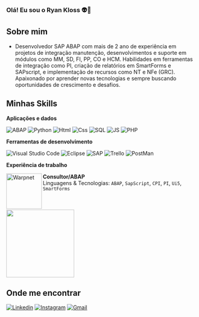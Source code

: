 
### Olá! Eu sou o Ryan Kloss 👽🚀



## Sobre mim

- Desenvolvedor SAP ABAP com mais de 2 ano de experiência em projetos de integração manutenção, desenvolvimentos e suporte em módulos como MM, SD, FI, PP, CO e HCM. Habilidades em ferramentas de integração como PI, criação de relatórios em SmartForms e SAPscript, e implementação de recursos como NT e NFe (GRC). Apaixonado por aprender novas tecnologias e sempre buscando oportunidades de crescimento e desafios.

## Minhas Skills

**Aplicações e dados**

![ABAP](https://img.shields.io/badge/ABAP-0FAAFF?style=for-the-badge&logo=sap&logoColor=white)
![Python](https://img.shields.io/badge/Python-3776AB?style=for-the-badge&logo=python&logoColor=white)
![Html](https://img.shields.io/badge/HTML5-E34F26?style=for-the-badge&logo=html5&logoColor=white)
![Css](https://img.shields.io/badge/CSS-239120?&style=for-the-badge&logo=css3&logoColor=white)
![SQL](https://img.shields.io/badge/MySQL-005C84?style=for-the-badge&logo=mysql&logoColor=white)
![JS](https://img.shields.io/badge/JavaScript-323330?style=for-the-badge&logo=javascript&logoColor=F7DF1E)
![PHP](https://img.shields.io/badge/PHP-777BB4?style=for-the-badge&logo=php&logoColor=white)


**Ferramentas de desenvolvimento**


![Visual Studio Code](https://img.shields.io/badge/VSCode-0078D4?style=for-the-badge&logo=visual%20studio%20code&logoColor=white)
![Eclipse](https://img.shields.io/badge/Eclipse-2C2255?style=for-the-badge&logo=eclipse&logoColor=white)
![SAP](https://img.shields.io/badge/SAPGUi-0FAAFF?style=for-the-badge&logo=sap&logoColor=white)
![Trello](https://img.shields.io/badge/Trello-0052CC?style=for-the-badge&logo=trello&logoColor=white)
![PostMan](https://img.shields.io/badge/Postman-FF6C37?style=for-the-badge&logo=Postman&logoColor=white)


**Experiência de trabalho**

[<img align="left" height="94px" width="94px" alt="Warpnet" src="https://encrypted-tbn0.gstatic.com/images?q=tbn:ANd9GcQOY6TDeqHtKKlcsyyhphB-SrQ0QSjX2stO1rmKX6IFJw&s"/>](https://escotta.com/) 

**Consultor/ABAP** <br/>
Linguagens & Tecnologias: `ABAP`, `SapScript`, `CPI`, `PI`, `Ui5`, `SmartForms`



<br/>
<br/>

<a href="https://github.com/iuricode" title="Perfil do Iuri">
  <img height="180em" src="https://github-readme-stats.vercel.app/api?username=RyanKl22&theme=city_lights&show_icons=true" />
</a>

## Onde me encontrar

[![Linkedin](https://img.shields.io/badge/LinkedIn-0077B5?style=for-the-badge&logo=linkedin&logoColor=white)](www.linkedin.com/in/ryan-kloss-0867b0218)
[![Instagram](https://img.shields.io/badge/Instagram-E4405F?style=for-the-badge&logo=instagram&logoColor=white)](https://www.instagram.com/ryan_kloss_/)
[![Gmail](https://img.shields.io/badge/Gmail-D14836?style=for-the-badge&logo=gmail&logoColor=white)](mailto:ryankloss2002@gmail.com?subject=ryankloss2002@gmail.com&body=ryankloss2002@gmail.com)






